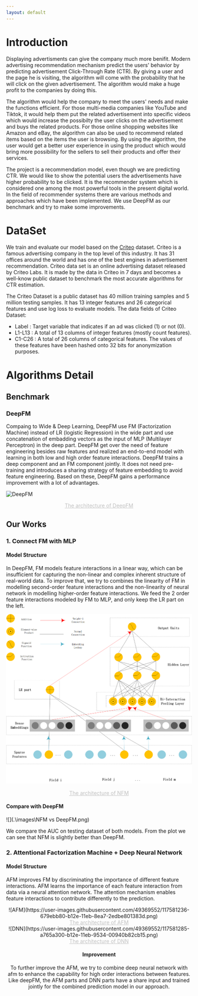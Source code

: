 ```yaml
---
layout: default
---
```


# Introduction

Displaying advertisments can give the company much more benifit. Modern advertising recommendation mechanism predict the users' behavior by predicting advertisement Click-Through Rate (CTR). By giving a user and the page he is visiting, the algorithm will come with the probability that he will click on the given advertisement. The algorithm would make a huge profit to the companies by doing this.

The algorithm would help the company to meet the users' needs and make the functions efficient. For those multi-media companies like YouTube and Tiktok, it would help them put the related advertisement into specific videos which would increase the possibilty the user clicks on the advertisement and buys the related products. For those online shopping websites like Amazon and eBay, the algorithm can also be used to recommend related items based on the items the user is browsing. By using the algorithm, the user would get a better user experience in using the product which would bring more possibility for the sellers to sell their products and offer their services.

The project is a recommendation model, even though we are predicting CTR. We would like to show the potential users the advertisements have higher probability to be clicked. It is the recommender system which is considered one among the most powerful tools in the present digital world. In the field of recommender systems there are various methods and approaches which have been implemented. We use DeepFM as our benchmark and try to make some improvements.


# DataSet

We train and evaluate our model based on the [Criteo](https://www.kaggle.com/c/criteo-display-ad-challenge) dataset. Criteo is a famous advertising company in the top level of this industry. It has 31 offices around the world and has one of the best engines in advertisement recommendation. Criteo data set is an online advertising dataset released by Criteo Labs. It is made by the data in Criteo in 7 days and becomes a well-know public dataset to benchmark the most accurate algorithms for CTR estimation. 

The Criteo Dataset is a public dataset has 40 million training samples and 5 million testing samples. It has 13 integer features and 26 categorical features and use log loss to evaluate models.
The data fields of Criteo Dataset:
* Label : Target variable that indicates if an ad was clicked (1) or not (0).
* L1-L13 : A total of 13 columns of integer features (mostly count features).
* C1-C26 : A total of 26 columns of categorical features. The values of these features have been hashed onto 32 bits for anonymization purposes. 

# Algorithms Detail
## Benchmark
### DeepFM

Compaing to Wide & Deep Learning, DeepFM use FM (Factorization Machine) instead of LR (logistic Regression) in the wide part and use concatenation of embadding vectors as the input of MLP (Multilayer Perceptron) in the deep part. DeepFM get over the need of feature engineering besides raw features and realized an end-to-end model with learning in both low and high order feature interactions. DeepFM trains a deep component and an FM component jointly. It does not need pre-training and introduces a sharing strategy of feature embedding to avoid feature engineering. Based on these, DeepFM gains a performance improvement with a lot of advantages.

![DeepFM](https://user-images.githubusercontent.com/49369552/117379697-9c322d80-af0a-11eb-97fd-413983fa283b.png)
<center style="font-size:14px;color:#C0C0C0;text-decoration:underline"> The architecture of DeepFM </center> 

## Our Works

### 1.	Connect FM with MLP

#### Model Structure

In DeepFM, FM models feature interactions in a linear way, which can be insufficient for capturing the non-linear and complex inherent structure of real-world data. To improve that, we try to combines the linearity of FM in modelling second-order feature interactions and the non-linearity of neural network in modelling higher-order feature interactions. We feed the 2 order feature interactions modeled by FM to MLP, and only keep the LR part on the left.

![](.\images\NFM.png)

<center style="font-size:14px;color:#C0C0C0;text-decoration:underline"> The architecture of NFM </center> 

#### Compare with DeepFM

![](.\images\NFM vs DeepFM.png)

We compare the AUC on testing dataset of both models. From the plot we can see that NFM is slightly better than DeepFM.

### 2.	Attentional Factorization Machine + Deep Neural Network
#### Model Structure

AFM improves FM by discriminating the importance of different feature interactions. AFM learns the importance of each feature interaction from data via a neural attention network. The attention mechanism enables feature interactions to contribute differently to the prediction.

<div align=center>![AFM](https://user-images.githubusercontent.com/49369552/117581236-679ebb80-b12e-11eb-8ea7-2edbe801383d.png)
<center style="font-size:14px;color:#C0C0C0;text-decoration:underline"> The architecture of AFM </center> 

<div align=center>![DNN](https://user-images.githubusercontent.com/49369552/117581285-a765a300-b12e-11eb-9534-00940b82cb15.png)
<center style="font-size:14px;color:#C0C0C0;text-decoration:underline"> The architecture of DNN </center> 

#### Improvement

To further improve the AFM, we try to combine deep neural network with afm to enhance the capability for high order interactions between features. Like deepFM, the AFM parts and DNN parts have a share input and trained jointly for the combined prediction model in our approach.

